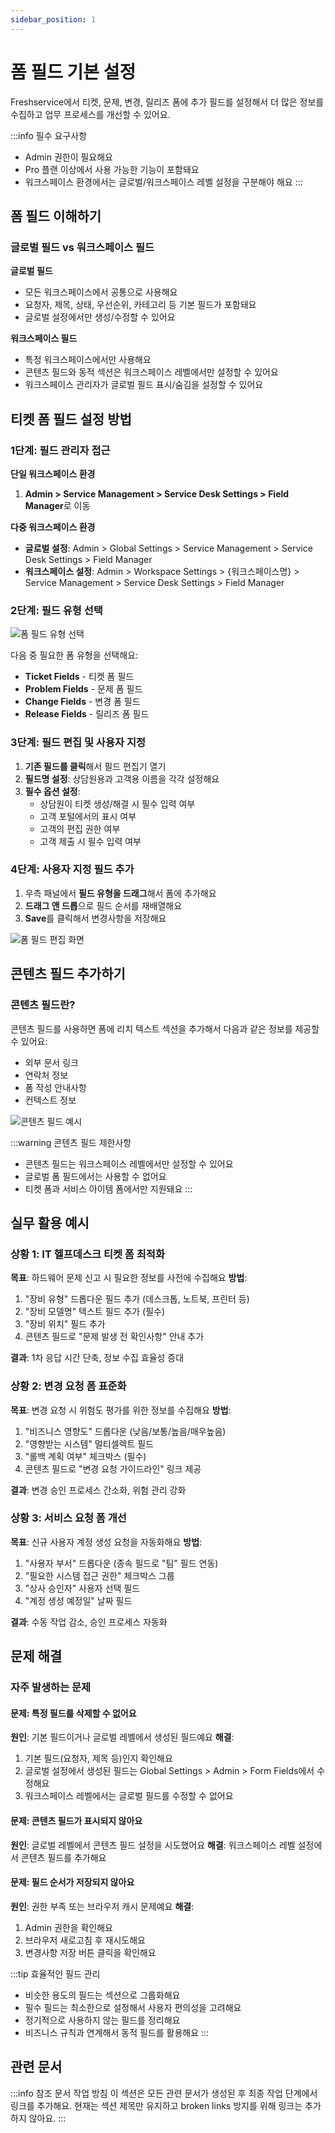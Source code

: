 ```yaml
---
sidebar_position: 1
---
```


# 폼 필드 기본 설정

Freshservice에서 티켓, 문제, 변경, 릴리즈 폼에 추가 필드를 설정해서 더 많은 정보를 수집하고 업무 프로세스를 개선할 수 있어요.

:::info 필수 요구사항
- Admin 권한이 필요해요
- Pro 플랜 이상에서 사용 가능한 기능이 포함돼요
- 워크스페이스 환경에서는 글로벌/워크스페이스 레벨 설정을 구분해야 해요
:::

## 폼 필드 이해하기

### 글로벌 필드 vs 워크스페이스 필드

**글로벌 필드**
- 모든 워크스페이스에서 공통으로 사용해요
- 요청자, 제목, 상태, 우선순위, 카테고리 등 기본 필드가 포함돼요
- 글로벌 설정에서만 생성/수정할 수 있어요

**워크스페이스 필드**
- 특정 워크스페이스에서만 사용해요
- 콘텐츠 필드와 동적 섹션은 워크스페이스 레벨에서만 설정할 수 있어요
- 워크스페이스 관리자가 글로벌 필드 표시/숨김을 설정할 수 있어요

## 티켓 폼 필드 설정 방법

### 1단계: 필드 관리자 접근

**단일 워크스페이스 환경**
1. **Admin > Service Management > Service Desk Settings > Field Manager**로 이동

**다중 워크스페이스 환경**
- **글로벌 설정**: Admin > Global Settings > Service Management > Service Desk Settings > Field Manager
- **워크스페이스 설정**: Admin > Workspace Settings > &#123;워크스페이스명&#125; > Service Management > Service Desk Settings > Field Manager

### 2단계: 필드 유형 선택

![폼 필드 유형 선택](https://s3.amazonaws.com/cdn.freshdesk.com/data/helpdesk/attachments/production/50007038976/original/JQJ4RUHcRf1nniLSUNMCvYlgVdQ4Fn-Wfw.png?1669779423)

다음 중 필요한 폼 유형을 선택해요:
- **Ticket Fields** - 티켓 폼 필드
- **Problem Fields** - 문제 폼 필드  
- **Change Fields** - 변경 폼 필드
- **Release Fields** - 릴리즈 폼 필드

### 3단계: 필드 편집 및 사용자 지정

1. **기존 필드를 클릭**해서 필드 편집기 열기
2. **필드명 설정**: 상담원용과 고객용 이름을 각각 설정해요
3. **필수 옵션 설정**: 
   - 상담원이 티켓 생성/해결 시 필수 입력 여부
   - 고객 포털에서의 표시 여부
   - 고객의 편집 권한 여부
   - 고객 제출 시 필수 입력 여부

### 4단계: 사용자 지정 필드 추가

1. 우측 패널에서 **필드 유형을 드래그**해서 폼에 추가해요
2. **드래그 앤 드롭**으로 필드 순서를 재배열해요
3. **Save**를 클릭해서 변경사항을 저장해요

![폼 필드 편집 화면](https://s3.amazonaws.com/cdn.freshdesk.com/data/helpdesk/attachments/production/50000033639/original/WC-JjBdB4p2gP8skcd4sn3gwGVy2qVb0eA.png?1563782783)

## 콘텐츠 필드 추가하기

### 콘텐츠 필드란?

콘텐츠 필드를 사용하면 폼에 리치 텍스트 섹션을 추가해서 다음과 같은 정보를 제공할 수 있어요:
- 외부 문서 링크
- 연락처 정보
- 폼 작성 안내사항
- 컨텍스트 정보

![콘텐츠 필드 예시](https://s3.amazonaws.com/cdn.freshdesk.com/data/helpdesk/attachments/production/50002096917/original/fX6HcvR3k0970gw6HlAHMU8iR9N74Mc8ew.png?1606289282)

:::warning 콘텐츠 필드 제한사항
- 콘텐츠 필드는 워크스페이스 레벨에서만 설정할 수 있어요
- 글로벌 폼 필드에서는 사용할 수 없어요
- 티켓 폼과 서비스 아이템 폼에서만 지원돼요
:::

## 실무 활용 예시

### 상황 1: IT 헬프데스크 티켓 폼 최적화
**목표**: 하드웨어 문제 신고 시 필요한 정보를 사전에 수집해요
**방법**: 
1. "장비 유형" 드롭다운 필드 추가 (데스크톱, 노트북, 프린터 등)
2. "장비 모델명" 텍스트 필드 추가 (필수)
3. "장비 위치" 필드 추가
4. 콘텐츠 필드로 "문제 발생 전 확인사항" 안내 추가

**결과**: 1차 응답 시간 단축, 정보 수집 효율성 증대

### 상황 2: 변경 요청 폼 표준화
**목표**: 변경 요청 시 위험도 평가를 위한 정보를 수집해요
**방법**:
1. "비즈니스 영향도" 드롭다운 (낮음/보통/높음/매우높음)
2. "영향받는 시스템" 멀티셀렉트 필드
3. "롤백 계획 여부" 체크박스 (필수)
4. 콘텐츠 필드로 "변경 요청 가이드라인" 링크 제공

**결과**: 변경 승인 프로세스 간소화, 위험 관리 강화

### 상황 3: 서비스 요청 폼 개선
**목표**: 신규 사용자 계정 생성 요청을 자동화해요
**방법**:
1. "사용자 부서" 드롭다운 (종속 필드로 "팀" 필드 연동)
2. "필요한 시스템 접근 권한" 체크박스 그룹
3. "상사 승인자" 사용자 선택 필드
4. "계정 생성 예정일" 날짜 필드

**결과**: 수동 작업 감소, 승인 프로세스 자동화

## 문제 해결

### 자주 발생하는 문제

#### 문제: 특정 필드를 삭제할 수 없어요
**원인**: 기본 필드이거나 글로벌 레벨에서 생성된 필드예요
**해결**: 
1. 기본 필드(요청자, 제목 등)인지 확인해요
2. 글로벌 설정에서 생성된 필드는 Global Settings > Admin > Form Fields에서 수정해요
3. 워크스페이스 레벨에서는 글로벌 필드를 수정할 수 없어요

#### 문제: 콘텐츠 필드가 표시되지 않아요
**원인**: 글로벌 레벨에서 콘텐츠 필드 설정을 시도했어요
**해결**: 워크스페이스 레벨 설정에서 콘텐츠 필드를 추가해요

#### 문제: 필드 순서가 저장되지 않아요
**원인**: 권한 부족 또는 브라우저 캐시 문제예요
**해결**: 
1. Admin 권한을 확인해요
2. 브라우저 새로고침 후 재시도해요
3. 변경사항 저장 버튼 클릭을 확인해요

:::tip 효율적인 필드 관리
- 비슷한 용도의 필드는 섹션으로 그룹화해요
- 필수 필드는 최소한으로 설정해서 사용자 편의성을 고려해요
- 정기적으로 사용하지 않는 필드를 정리해요
- 비즈니스 규칙과 연계해서 동적 필드를 활용해요
:::

## 관련 문서

:::info 참조 문서 작업 방침
이 섹션은 모든 관련 문서가 생성된 후 최종 작업 단계에서 링크를 추가해요.
현재는 섹션 제목만 유지하고 broken links 방지를 위해 링크는 추가하지 않아요.
:::

<!-- 최종 작업 시 아래 형태로 추가:
- [티켓 필드 유형 이해](./understanding-different-types-ticket-fields)
- [드롭다운 필드 설정](./setting-up-dropdown-fields)
- [종속 필드 활용](./understanding-dependent-fields)
- [비즈니스 규칙 연동](./business-rules-usecases)
-->
